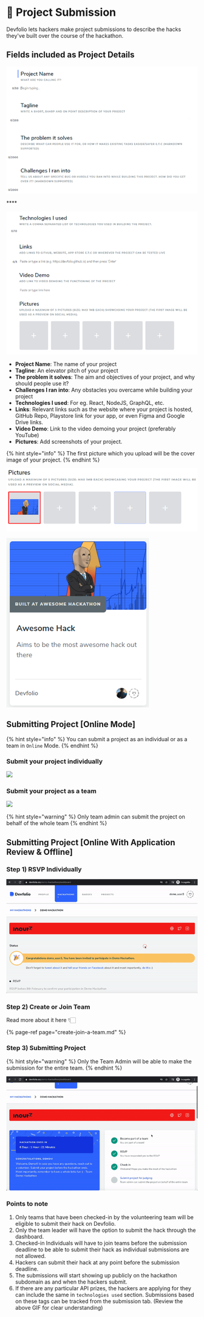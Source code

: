 # 📝 Project Submission

Devfolio lets hackers make project submissions to describe the hacks they've built over the course of the hackathon.

## Fields included as Project Details

![](../../.gitbook/assets/image%20%28131%29.png)

\*\*\*\*

![](../../.gitbook/assets/image%20%28127%29.png)

* **Project Name**: The name of your project
* **Tagline**: An elevator pitch of your project
* **The problem it solves**: The aim and objectives of your project, and why should people use it?
* **Challenges I ran into**: Any obstacles you overcame while building your project
* **Technologies I used**: For eg. React, NodeJS, GraphQL, etc.
* **Links**: Relevant links such as the website where your project is hosted, GitHub Repo, Playstore link for your app, or even Figma and Google Drive links.
* **Video Demo**: Link to the video demoing your project \(preferably YouTube\)
* **Pictures**: Add screenshots of your project.

{% hint style="info" %}
The first picture which you upload will be the cover image of your project.
{% endhint %}

![](../../.gitbook/assets/image%20%28130%29.png)

![Your project&apos;s card](../../.gitbook/assets/image%20%28128%29.png)

## Submitting Project \[Online Mode\]

{% hint style="info" %}
You can submit a project as an individual or as a team in `Online` Mode.
{% endhint %}

### **Submit your project individually**

![](../../.gitbook/assets/20210202_103459634-2.gif)

### **Submit your project as a team**

![](../../.gitbook/assets/20210202_112248526-2.gif)

{% hint style="warning" %}
Only team admin can submit the project on behalf of the whole team
{% endhint %}

## Submitting Project \[Online With Application Review & Offline\]



### **Step 1\) RSVP Individually**

![](../../.gitbook/assets/rsvp.gif)

### **Step 2\) Create or Join Team**

Read more about it here 👇🏻

{% page-ref page="create-join-a-team.md" %}



### **Step 3\) Submitting Project**

{% hint style="warning" %}
Only the Team Admin will be able to make the submission for the entire team.
{% endhint %}

![](../../.gitbook/assets/submit.gif)

### Points to note

1. Only teams that have been checked-in by the volunteering team will be eligible to submit their hack on Devfolio.
2. Only the team leader will have the option to submit the hack through the dashboard.
3. Checked-in Individuals will have to join teams before the submission deadline to be able to submit their hack as individual submissions are not allowed.
4. Hackers can submit their hack at any point before the submission deadline.
5. The submissions will start showing up publicly on the hackathon subdomain as and when the hackers submit.
6. If there are any particular API prizes, the hackers are applying for they can include the same in `technologies used` section. Submissions based on these tags can be tracked from the submission tab. \(Review the above GIF for clear understanding\)

